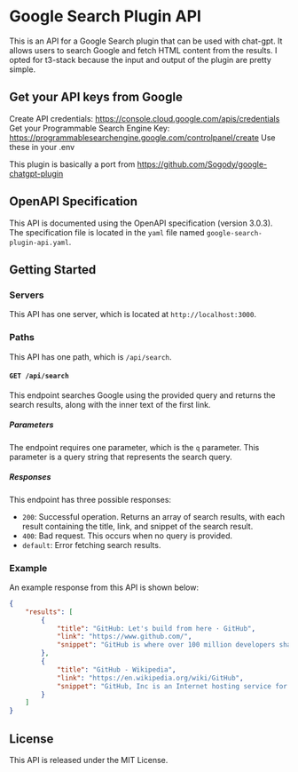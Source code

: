# Google Search Plugin API

This is an API for a Google Search plugin that can be used with chat-gpt. It allows users to search Google and fetch HTML content from the results.
I opted for t3-stack because the input and output of the plugin are pretty simple.


## Get your API keys from Google

Create API credentials: https://console.cloud.google.com/apis/credentials
Get your Programmable Search Engine Key: https://programmablesearchengine.google.com/controlpanel/create
Use these in your .env

This plugin is basically a port from https://github.com/Sogody/google-chatgpt-plugin 

## OpenAPI Specification

This API is documented using the OpenAPI specification (version 3.0.3). The specification file is located in the `yaml` file named `google-search-plugin-api.yaml`.

## Getting Started

### Servers

This API has one server, which is located at `http://localhost:3000`.

### Paths

This API has one path, which is `/api/search`. 

#### `GET /api/search`

This endpoint searches Google using the provided query and returns the search results, along with the inner text of the first link. 

##### Parameters

The endpoint requires one parameter, which is the `q` parameter. This parameter is a query string that represents the search query. 

##### Responses

This endpoint has three possible responses:

- `200`: Successful operation. Returns an array of search results, with each result containing the title, link, and snippet of the search result.
- `400`: Bad request. This occurs when no query is provided.
- `default`: Error fetching search results.

### Example

An example response from this API is shown below:

```json
{
    "results": [
        {
            "title": "GitHub: Let's build from here · GitHub",
            "link": "https://www.github.com/",
            "snippet": "GitHub is where over 100 million developers shape the future of software, together. Contribute to the open source community, manage your Git repositories, ..."
        },
        {
            "title": "GitHub - Wikipedia",
            "link": "https://en.wikipedia.org/wiki/GitHub",
            "snippet": "GitHub, Inc is an Internet hosting service for software development and version control using Git. It provides the distributed version control of Git plus ..."
        }
    ]
}
```
## License
This API is released under the MIT License.